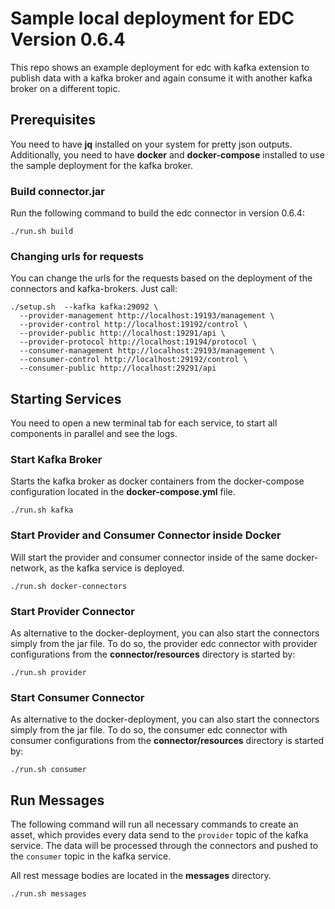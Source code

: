 # Sample local deployment for EDC Version 0.6.4

This repo shows an example deployment for edc with kafka extension to publish data with a kafka broker and again consume it with another kafka broker on a different topic.

## Prerequisites

You need to have __jq__ installed on your system for pretty json outputs. Additionally, you need to have __docker__ and __docker-compose__ installed to use the sample deployment for the kafka broker.

### Build connector.jar

Run the following command to build the edc connector in version 0.6.4:
```
./run.sh build
```

### Changing urls for requests

You can change the urls for the requests based on the deployment of the connectors and kafka-brokers.
Just call:
```
./setup.sh  --kafka kafka:29092 \
  --provider-management http://localhost:19193/management \
  --provider-control http://localhost:19192/control \
  --provider-public http://localhost:19291/api \
  --provider-protocol http://localhost:19194/protocol \
  --consumer-management http://localhost:29193/management \
  --consumer-control http://localhost:29192/control \
  --consumer-public http://localhost:29291/api
```

## Starting Services
You need to open a new terminal tab for each service, to start all components in parallel and see the logs.

### Start Kafka Broker
Starts the kafka broker as docker containers from the docker-compose configuration located in the __docker-compose.yml__ file.
```
./run.sh kafka
```

### Start Provider and Consumer Connector inside Docker
Will start the provider and consumer connector inside of the same docker-network, as the kafka service is deployed.
```
./run.sh docker-connectors
```

### Start Provider Connector
As alternative to the docker-deployment, you can also start the connectors simply from the jar file.
To do so, the provider edc connector with provider configurations from the __connector/resources__ directory is started by:
```
./run.sh provider
```

### Start Consumer Connector
As alternative to the docker-deployment, you can also start the connectors simply from the jar file.
To do so, the consumer edc connector with consumer configurations from the __connector/resources__ directory is started by:
```
./run.sh consumer
```


## Run Messages

The following command will run all necessary commands to create an asset, which provides every data send to the ```provider``` topic of the kafka service. The data will be processed through the connectors and pushed to the ```consumer``` topic in the kafka service.

All rest message bodies are located in the __messages__ directory.

```
./run.sh messages
```